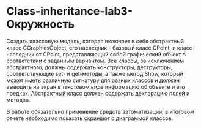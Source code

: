 # Class-inheritance-lab3-	Окружность
Создать классовую модель, которая включает в себя абстрактный класс CGraphicsObject, его наследник - базовый класс CPoint, и класс-наследник от CPoint, представляющий собой графический объект в соответствии с заданным вариантом. Все классы, за исключением абстрактного, должны содержать конструкторы, деструкторы, соответствующие set- и get-методы, а также метод Show, который может иметь различную сигнатуру для разных классов и должен выводить на экран в текстовом виде информацию об объекте и его предках. Абстрактный класс должен содержать декларацию полей и методов.

В работе обязательно применение средств автоматизации; в итоговом отчете необходимо показать скриншот с диаграммой классов.
